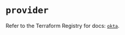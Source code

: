 # `provider`

Refer to the Terraform Registry for docs: [`okta`](https://registry.terraform.io/providers/okta/okta/4.14.1/docs).
